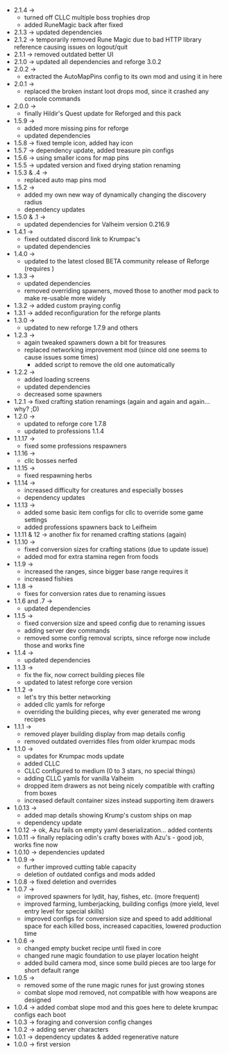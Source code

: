 * 2.1.4 -> 
    * turned off CLLC multiple boss trophies drop
    * added RuneMagic back after fixed
* 2.1.3 -> updated dependencies
* 2.1.2 -> temporarily removed Rune Magic due to bad HTTP library reference causing issues on logout/quit
* 2.1.1 -> removed outdated better UI
* 2.1.0 -> updated all dependencies and reforge 3.0.2
* 2.0.2 ->
    * extracted the AutoMapPins config to its own mod and using it in here
* 2.0.1 ->
    * replaced the broken instant loot drops mod, since it crashed any console commands
* 2.0.0 ->
    * finally Hildir's Quest update for Reforged and this pack
* 1.5.9 -> 
    * added more missing pins for reforge
    * updated dependencies
* 1.5.8 -> fixed temple icon, added hay icon
* 1.5.7 -> dependency update, added treasure pin configs
* 1.5.6 -> using smaller icons for map pins
* 1.5.5 -> updated version and fixed drying station renaming
* 1.5.3 & .4 ->
    * replaced auto map pins mod
* 1.5.2 ->
    * added my own new way of dynamically changing the discovery radius
    * dependency updates
* 1.5.0 & .1 -> 
    * updated dependencies for Valheim version 0.216.9
* 1.4.1 ->
    * fixed outdated discord link to Krumpac's 
    * updated dependencies
* 1.4.0 -> 
    * updated to the latest closed BETA community release of Reforge (requires )
* 1.3.3 -> 
    * updated dependencies
    * removed overriding spawners, moved those to another mod pack to make re-usable more widely
* 1.3.2 -> added custom praying config
* 1.3.1 -> added reconfiguration for the reforge plants
* 1.3.0 ->
    * updated to new reforge 1.7.9 and others
* 1.2.3 -> 
    * again tweaked spawners down a bit for treasures
    * replaced networking improvement mod (since old one seems to cause issues some times)
        * added script to remove the old one automatically
* 1.2.2 -> 
    * added loading screens
    * updated dependencies
    * decreased some spawners
* 1.2.1 -> fixed crafting station renamings (again and again and again... why? ;D)
* 1.2.0 ->
    * updated to reforge core 1.7.8
    * updated to professions 1.1.4
* 1.1.17 -> 
    * fixed some professions respawners
* 1.1.16 ->
    * cllc bosses nerfed
* 1.1.15 ->
    * fixed respawning herbs
* 1.1.14 ->
    * increased difficulty for creatures and especially bosses
    * dependency updates
* 1.1.13 -> 
    * added some basic item configs for cllc to override some game settings
    * added professions spawners back to Leifheim
* 1.1.11 & 12 -> another fix for renamed crafting stations (again)
* 1.1.10 ->
    * fixed conversion sizes for crafting stations (due to update issue)
    * added mod for extra stamina regen from foods
* 1.1.9 ->
    * increased the ranges, since bigger base range requires it
    * increased fishies
* 1.1.8 ->
    * fixes for conversion rates due to renaming issues
* 1.1.6 and .7 ->
    * updated dependencies
* 1.1.5 ->
    * fixed conversion size and speed config due to renaming issues
    * adding server dev commands
    * removed some config removal scripts, since reforge now include those and works fine
* 1.1.4 -> 
    * updated dependencies
* 1.1.3 -> 
    * fix the fix, now correct building pieces file
    * updated to latest reforge core version
* 1.1.2 ->
    * let's try this better networking
    * added cllc yamls for reforge
    * overriding the building pieces, why ever generated me wrong recipes
* 1.1.1 -> 
    * removed player building display from map details config
    * removed outdated overrides files from older krumpac mods
* 1.1.0 -> 
    * updates for Krumpac mods update
    * added CLLC
    * CLLC configured to medium (0 to 3 stars, no special things)
    * adding CLLC yamls for vanilla Valheim
    * dropped item drawers as not being nicely compatible with crafting from boxes
    * increased default container sizes instead supporting item drawers
* 1.0.13 -> 
    * added map details showing Krump's custom ships on map
    * dependency update
* 1.0.12 -> ok, Azu fails on empty yaml deserialization... added contents
* 1.0.11 -> finally replacing odin's crafty boxes with Azu's - good job, works fine now
* 1.0.10 -> dependencies updated
* 1.0.9 -> 
    * further improved cutting table capacity
    * deletion of outdated configs and mods added
* 1.0.8 -> fixed deletion and overrides
* 1.0.7 ->
    * improved spawners for lydit, hay, fishes, etc. (more frequent)
    * improved farming, lumberjacking, building configs (more yield, level entry level for special skills)
    * improved configs for conversion size and speed to add additional space for each killed boss, increased capacities, lowered production time
* 1.0.6 -> 
    * changed empty bucket recipe until fixed in core
    * changed rune magic foundation to use player location height
    * added build camera mod, since some build pieces are too large for short default range
* 1.0.5 -> 
    * removed some of the rune magic runes for just growing stones
    * combat slope mod removed, not compatible with how weapons are designed
* 1.0.4 -> added combat slope mod and this goes here to delete krumpac configs each boot
* 1.0.3 -> foraging and conversion config changes
* 1.0.2 -> adding server characters
* 1.0.1 -> dependency updates & added regenerative nature
* 1.0.0 -> first version
